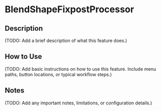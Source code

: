 # BlendShapeFixpostProcessor

## Description

(TODO: Add a brief description of what this feature does.)

## How to Use

(TODO: Add basic instructions on how to use this feature. Include menu paths, button locations, or typical workflow steps.)

## Notes

(TODO: Add any important notes, limitations, or configuration details.)
